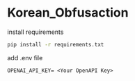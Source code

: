 # Korean_Obfusaction

install requirements
```bash
pip install -r requirements.txt
```

add .env file
```.env
OPENAI_API_KEY= <Your OpenAPI Key>
```